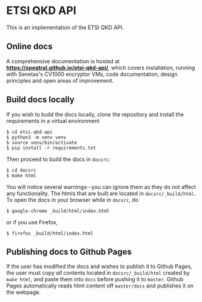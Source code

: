 # ETSI QKD API
This is an implementation of the ETSI QKD API.

## Online docs
A comprehensive documentation is hosted at **https://speqtral.github.io/etsi-qkd-api/**, which covers installation, running with Senetas's CV1000 encryptor VMs, code documentation, design principles and open areas of improvement. 

## Build docs locally

If you wish to build the docs locally, clone the repository and install the requirements in a virtual environment

```
$ cd etsi-qkd-api
$ python3 -m venv venv
$ source venv/bin/activate
$ pip install -r requirements.txt
```
Then proceed to build the docs in ``docsrc``:

```
$ cd docsrc
$ make html
```

You will notice several warnings--you can ignore them as they do not affect any functionality. The htmls that are built are located in ``docsrc/_build/html``. To open the docs in your browser while in ``docsrc``, do 

```
$ google-chrome _build/html/index.html
```

or if you use Firefox,

```
$ firefox _build/html/index.html
```

## Publishing docs to Github Pages

If the user has modified the docs and wishes to publish it to Github Pages, the user must copy *all* contents located in ``docsrc/_build/html`` created by ``make html``, and paste them into ``docs`` before pushing it to ``master``. Github Pages automatically reads html content off ``master/docs`` and publishes it on the webpage.
